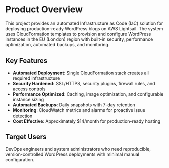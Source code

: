 # Product Overview

This project provides an automated Infrastructure as Code (IaC) solution for deploying production-ready WordPress blogs on AWS Lightsail. The system uses CloudFormation templates to provision and configure WordPress instances in the EU (London) region with built-in security, performance optimization, automated backups, and monitoring.

## Key Features

- **Automated Deployment**: Single CloudFormation stack creates all required infrastructure
- **Security Hardened**: SSL/HTTPS, security plugins, firewall rules, and access controls
- **Performance Optimized**: Caching, image optimization, and configurable instance sizing
- **Automated Backups**: Daily snapshots with 7-day retention
- **Monitoring**: CloudWatch metrics and alarms for proactive issue detection
- **Cost Effective**: Approximately $14/month for production-ready hosting

## Target Users

DevOps engineers and system administrators who need reproducible, version-controlled WordPress deployments with minimal manual configuration.
